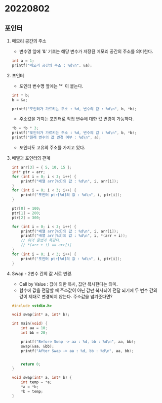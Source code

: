 20220802
=============

포인터
-------------
1. 메모리 공간의 주소

    * 변수명 앞에 '&' 기호는 해당 변수가 저장된 메모리 공간의 주소를 의미한다.

    ```C
    int a = 1;
    printf("메모리 공간의 주소 : %d\n", &a);
    ```

2. 포인터

    * 포인터 변수명 앞에는 '*' 이 붙는다.

    ```C
    int * b;
    b = &a;

    printf("포인터가 가르키는 주소 : %d, 변수의 값 : %d\n", b, *b);
    ```
    * 주소값을 가지는 포인터로 직접 변수에 대한 값 변경이 가능하다.

    ```C
	*b = *b * 3;
	printf("포인터가 가르키는 주소 : %d, 변수의 값 : %d\n", b, *b);
	printf("원래 변수의 값 변경 여부 : %d\n", a);
    ```

    * 포인터도 고유의 주소를 가지고 있다.

3. 배열과 포인터의 관계

    ```C
	int arr[3] = { 5, 10, 15 };
	int* ptr = arr;
	for (int i = 0; i < 3; i++) {
		printf("배열 arr[%d]의 값 : %d\n", i, arr[i]);
	}
	for (int i = 0; i < 3; i++) {
		printf("포인터 ptr[%d]의 값 : %d\n", i, ptr[i]);
	}

	ptr[0] = 100;
	ptr[1] = 200;
	ptr[2] = 300;

	for (int i = 0; i < 3; i++) {
		printf("배열 arr[%d]의 값 : %d\n", i, arr[i]);
		printf("배열 arr[%d]의 값 : %d\n", i, *(arr + i)); 
        // 위의 문법과 똑같다.
        // *(arr + i) == arr[i]
	}
	for (int i = 0; i < 3; i++) {
		printf("포인터 ptr[%d]의 값 : %d\n", i, ptr[i]);
	}
    ```

4. Swap - 2변수 간의 값 서로 변경.
    
    * Call by Value : 값에 의한 복사, 값만 복사한다는 의미.
    * 함수에 값을 전달할 때 주소값이 아닌 값만 복사되어 전달 되기에 두 변수 간의 값이 제대로 변경되지 않는다. 주소값을 넘겨준다면?
    
    ```C
    #include <stdio.h>

    void swap(int* a, int* b);

    int main(void) {
        int aa = 10;
        int bb = 20;

        printf("Before Swap -> aa : %d, bb : %d\n", aa, bb);
        swap(&aa, &bb);
        printf("After Swap -> aa : %d, bb : %d\n", aa, bb);


        return 0;
    }

    void swap(int* a, int* b) {
        int temp = *a;
        *a = *b;
        *b = temp;
    }
    ```